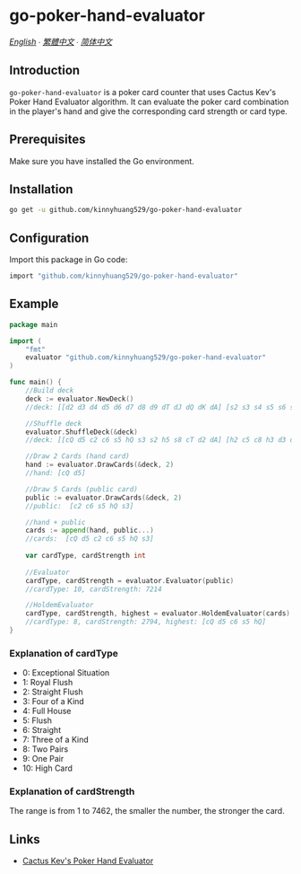 # go-poker-hand-evaluator

*[English](README.md) ∙ [繁體中文](README_zh-tw.md) ∙ [简体中文](README_zh-cn.md)*

## Introduction
`go-poker-hand-evaluator` is a poker card counter that uses Cactus Kev's Poker Hand Evaluator algorithm. It can evaluate the poker card combination in the player's hand and give the corresponding card strength or card type.

## Prerequisites
Make sure you have installed the Go environment.

## Installation
```bash
go get -u github.com/kinnyhuang529/go-poker-hand-evaluator
```

## Configuration
Import this package in Go code:
```bash
import "github.com/kinnyhuang529/go-poker-hand-evaluator"
```

## Example
```go
package main

import (
	"fmt"
	evaluator "github.com/kinnyhuang529/go-poker-hand-evaluator"
)

func main() {
	//Build deck
	deck := evaluator.NewDeck() 
	//deck: [[d2 d3 d4 d5 d6 d7 d8 d9 dT dJ dQ dK dA] [s2 s3 s4 s5 s6 s7 s8 s9 sT sJ sQ sK sA] [h2 h3 h4 h5 h6 h7 h8 h9 hT hJ hQ hK hA] [c2 c3 c4 c5 c6 c7 c8 c9 cT cJ cQ cK cA]]

	//Shuffle deck
	evaluator.ShuffleDeck(&deck)
	//deck: [[cQ d5 c2 c6 s5 hQ s3 s2 h5 s8 cT d2 dA] [h2 c5 c8 h3 d3 dJ hT s4 sQ cK sK h4 sA] [cJ s9 c3 c7 dT sT h9 hK c4 d7 d6 d4 hA] [h8 hJ dK dQ s6 h7 h6 d8 d9 sJ c9 s7 cA]]

	//Draw 2 Cards (hand card)
	hand := evaluator.DrawCards(&deck, 2)
	//hand: [cQ d5]

	//Draw 5 Cards (public card)
	public := evaluator.DrawCards(&deck, 2)
	//public:  [c2 c6 s5 hQ s3]

	//hand + public
	cards := append(hand, public...)
	//cards:  [cQ d5 c2 c6 s5 hQ s3]
	
	var cardType, cardStrength int
	
	//Evaluator
	cardType, cardStrength = evaluator.Evaluator(public)
	//cardType: 10, cardStrength: 7214

	//HoldemEvaluator
	cardType, cardStrength, highest = evaluator.HoldemEvaluator(cards)
	//cardType: 8, cardStrength: 2794, highest: [cQ d5 c6 s5 hQ]
}
```
### Explanation of cardType

- 0: Exceptional Situation
- 1: Royal Flush
- 2: Straight Flush
- 3: Four of a Kind
- 4: Full House
- 5: Flush
- 6: Straight
- 7: Three of a Kind
- 8: Two Pairs
- 9: One Pair
- 10: High Card

### Explanation of cardStrength
The range is from 1 to 7462, the smaller the number, the stronger the card.

## Links
 - [Cactus Kev's Poker Hand Evaluator](https://suffe.cool/poker/evaluator.html)